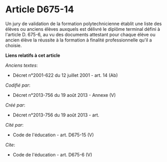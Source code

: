 # Article D675-14

Un jury de validation de la formation polytechnicienne établit une liste des élèves ou anciens élèves auxquels est délivré le
diplôme terminal défini à l'article D. 675-6, au vu des documents attestant pour chaque élève ou ancien élève la réussite à
la formation à finalité professionnelle qu'il a choisie.

**Liens relatifs à cet article**

_Anciens textes_:

  - Décret n°2001-622 du 12 juillet 2001 - art. 14 (Ab)

_Codifié par_:

  - Décret n°2013-756 du 19 août 2013 -  Annexe (V)

_Créé par_:

  - Décret n°2013-756 du 19 août 2013 - art.

_Cité par_:

  - Code de l'éducation - art. D675-15 (V)

_Cite_:

  - Code de l'éducation - art. D675-6 (V)
